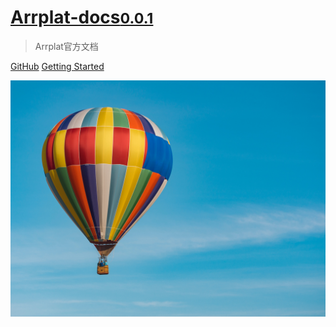 <div class="cover-main">
    <h1 id="docsify-4102"><a href="#/?id=docsify-4102" data-id="docsify-4102" class="anchor"><span>Arrplat-docs<small>0.0.1</small></span></a>
    </h1>
    <blockquote>
        <p>Arrplat官方文档</p></blockquote>
    <p><a href="https://github.com/docsifyjs/docsify/" target="_blank" rel="noopener">GitHub</a>
        <a href="#zh-cn/page1">Getting Started</a></p></div>
        
![image](/_media/background.jpg)